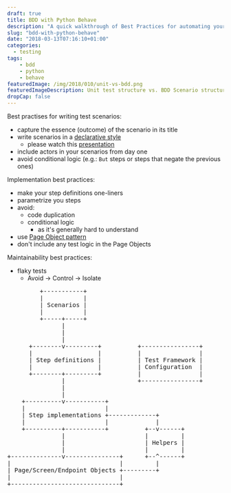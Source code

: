 ```yaml
---
draft: true
title: BDD with Python Behave
description: "A quick walkthrough of Best Practices for automating your tests with Python Behave"
slug: "bdd-with-python-behave"
date: "2018-03-13T07:16:10+01:00"
categories:
  - testing
tags:
    - bdd
    - python
    - behave
featuredImage: /img/2018/010/unit-vs-bdd.png
featuredImageDescription: Unit test structure vs. BDD Scenario structure
dropCap: false
---
```


Best practises for writing test scenarios:

- capture the essence (outcome) of the scenario in its title
- write scenarios in a [declarative style](https://www.theguardian.com/info/developer-blog/2013/apr/10/cukeup-2013-conference-digest-gherkin-bdd)
    - please watch this
        [presentation](https://skillsmatter.com/skillscasts/3141-user-centred-scenarios-describing-capabilities-not-solutions)
- include actors in your scenarios from day one
- avoid conditional logic (e.g.: `But` steps or steps that negate the previous
    ones)


Implementation best practices:

- make your step definitions one-liners
- parametrize you steps
- avoid:
    - code duplication
    - conditional logic
        - as it's generally hard to understand
- use [Page Object pattern](https://martinfowler.com/bliki/PageObject.html)
- don't include any test logic in the Page Objects


Maintainability best practices:

- flaky tests
    - Avoid -> Control -> Isolate

<pre>
         +-----------+
         |           |
         | Scenarios |
         |           |
         +-----+-----+
               |
               |
               |
      +--------v---------+          +----------------+
      |                  |          |                |
      | Step definitions |          | Test Framework |
      |                  |          | Configuration  |
      +--------+---------+          |                |
               |                    +----------------+
               |
               |
    +----------v-----------+
    |                      |
    | Step implementations +-------------+
    |                      |             |
    +----------+-----------+          +--v------+
               |                      |         |
               |                      | Helpers |
               |                      |         |
+--------------v---------------+      +--^------+
|                              |         |
| Page/Screen/Endpoint Objects +---------+
|                              |
+------------------------------+
</pre>
